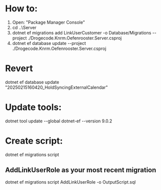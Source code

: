 # How to:

1. Open: "Package Manager Console"
2. cd ..\Server
3. dotnet ef migrations add LinkUserCustomer -o Database/Migrations --project ./Drogecode.Knrm.Oefenrooster.Server.csproj
4. dotnet ef database update --project ./Drogecode.Knrm.Oefenrooster.Server.csproj

# Revert

dotnet ef database update "20250215160420_HoldSyncingExternalCalendar"

# Update tools:

dotnet tool update --global dotnet-ef --version 9.0.2

# Create script:

dotnet ef migrations script

## AddLinkUserRole as your most recent migration

dotnet ef migrations script AddLinkUserRole -o OutputScript.sql